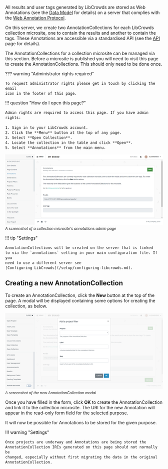 All results and user tags generated by LibCrowds are stored as Web Annotations
(see the [Data Model](/data/model.md) for details) on a server that complies
with the
[Web Annotation Protocol](https://www.w3.org/TR/annotation-protocol).

On this server, we create two AnnotationCollections for each LibCrowds
collection microsite, one to contain the results and another to contain the
tags. These Annotations are accessible via a standardised API (see the
[API](/data/api.md) page for details).

The AnnotationCollections for a collection microsite can be managed via this
section. Before a microsite is published you will need to visit this page to
create the AnnotationCollections. This should only need to be done once.

??? warning "Administrator rights required"

    To request administrator rights please get in touch by clicking the email
    icon in the footer of this page.

!!! question "How do I open this page?"

    Admin rights are required to access this page. If you have admin rights:

    1. Sign in to your LibCrowds account.
    2. Click the **Menu** button at the top of any page.
    3. Select **Open Collection**.
    4. Locate the collection in the table and click **Open**.
    5. Select **Annotations** from the main menu.

![A screenshot of a collection microsite's annotations admin page](/assets/img/collection/annotations.png?raw=true)
<br><small>*A screenshot of a collection microsite's annotations admin page*</small>

!!! tip "Settings"

    AnnotationCollections will be created on the server that is linked
    to via the `annotations` setting in your main configuration file. If you
    need to use a different server see
    [Configuring LibCrowds](/setup/configuring-libcrowds.md).

## Creating a new AnnotationCollection

To create an AnnotationCollection, click the **New** button at the top of the
page. A modal will be displayed containing some options for creating the
collection, as below.

![A screenshot of the new AnnotationCollection modal](/assets/img/collection/annotations-new.png?raw=true)
<br><small>*A screenshot of the new AnnotationCollection modal*</small>

Once you have filled in the form, click **OK** to create the
AnnotationCollection and link it to the collection microsite. The URI for the
new Annotation will appear in the read-only form field for the selected
purpose.

It will now be possible for Annotations to be stored for the given purpose.

!!! warning "Settings"

    Once projects are underway and Annotations are being stored the
    AnnotationCollection IRIs generated on this page should not normally be
    changed, especially without first migrating the data in the original
    AnnotationCollection.
